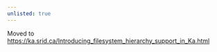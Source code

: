 ```yaml
---
unlisted: true
---
```


Moved to <https://ka.srid.ca/Introducing_filesystem_hierarchy_support_in_Ka.html>

